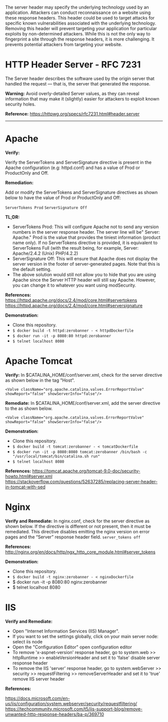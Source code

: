 
The server header may specify the underlying technology used by an application. Attackers can conduct reconnaissance on a website using these response headers. This header could be used to target attacks for specific known vulnerabilities associated with the underlying technology. Removing this header will prevent targeting your application for particular exploits by non-determined attackers.
While this is not the only way to fingerprint a site through the response headers, it is more challenging. It prevents potential attackers from targeting your website.

# HTTP Header Server - RFC 7231

The Server header describes the software used by the origin server that handled the request — that is, the server that generated the response.

**Warning:** Avoid overly-detailed Server values, as they can reveal information that may make it (slightly) easier for attackers to exploit known security holes.

**Reference:**
https://httpwg.org/specs/rfc7231.html#header.server

_____________________________________________


# Apache

**Verify:**

Verify the ServerTokens and ServerSignature directive is present in the Apache configuration (e.g: httpd.conf) and has a value of Prod or ProductOnly and Off.

**Remediation:**

Add or modify the ServerTokens and ServerSignature directives as shown below to have the value of Prod or ProductOnly and Off:

```ServerTokens Prod```
```ServerSignature Off```
 
**TL;DR:**

- ServerTokens Prod: This will configure Apache not to send any version numbers in the server response header. The server line will be" Server: Apache." Prod is the value that provides the tiniest information (product name only). If no ServerTokens directive is provided, it is equivalent to ServerTokens Full (with the result being, for example, Server: Apache/2.4.2 (Unix) PHP/4.2.2)
- ServerSignature Off: This will ensure that Apache does not display the server version in the footer of server-generated pages. Note that this is the default setting.
- The above solution would still not allow you to hide that you are using Apache since the Server HTTP header will still say Apache. However, you can change it to whatever you want using modSecurity.

**References:**
https://httpd.apache.org/docs/2.4/mod/core.html#servertokens
https://httpd.apache.org/docs/2.4/mod/core.html#serversignature

**Demonstration:**
- Clone this repository.
- `$ docker build -t httpd:zerobanner - < httpdDockerfile`
- `$ docker run -it -p 8080:80 httpd:zerobanner`
- `$ telnet localhost 8080`

# Apache Tomcat


**Verify:**
In $CATALINA_HOME/conf/server.xml, check for the server directive as shown below in the tag "Host".

```<Valve className="org.apache.catalina.valves.ErrorReportValve" showReport="false" showServerInfo="false"/>```

**Remediate:**
In $CATALINA_HOME/conf/server.xml, add the server directive to the <Host> as shown below.

```<Valve className="org.apache.catalina.valves.ErrorReportValve" showReport="false" showServerInfo="false"/>```

**Demonstration:** 
- Clone this repository.
- `$ docker build -t tomcat:zerobanner - < tomcatDockerfile`
- `$ docker run -it -p 8080:8080 tomcat:zerobanner /bin/bash -c "/usr/local/tomcat/bin/catalina.sh run"`
- `$ telnet localhost 8080`

**References:**
https://tomcat.apache.org/tomcat-9.0-doc/security-howto.html#server.xml
https://stackoverflow.com/questions/52637285/replacing-server-header-in-tomcat-with-sed


# Nginx 

**Verify and Remediate:**
In nginx.conf, check for the server directive as shown below. If the directive is different or not present, then it must be remediated. This directive disables emitting the nginx version on error pages and the “Server” response header field.
```server_tokens off```

**References:**
http://nginx.org/en/docs/http/ngx_http_core_module.html#server_tokens


**Demonstration:**
- Clone this repository.
- `$ docker build -t nginx:zerobanner - < nginxDockerfile`
- $ docker run -it -p 8080:80 nginx:zerobanner
- $ telnet localhost 8080


# IIS

**Verify and Remediate:**

- Open "Internet Information Services (IIS) Manager".
- If you want to set the settings globally, click on your main server node: select iis node
- Open the "Configuration Editor" open configuration editor
- To remove 'x-aspnet-version' response header, go to system.web >> httpRuntime >> enableVersionHeader and set it to 'false' disable server response header
- To remove the IIS 'server' response header, go to system.webServer >> security >> requestFiltering  >> removeServerHeader and set it to 'true' remove IIS server header 

**References:**

https://docs.microsoft.com/en-us/iis/configuration/system.webserver/security/requestfiltering/
https://techcommunity.microsoft.com/t5/iis-support-blog/remove-unwanted-http-response-headers/ba-p/369710
